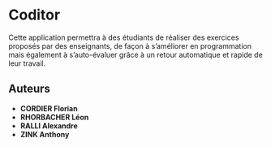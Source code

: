 # Coditor

Cette application permettra à des étudiants de réaliser des exercices proposés par des enseignants, de façon à s’améliorer en programmation mais également à s’auto-évaluer grâce à un retour automatique et rapide de leur travail.

## Auteurs
* **CORDIER Florian**
* **RHORBACHER Léon**
* **RALLI Alexandre**
* **ZINK Anthony**
